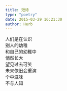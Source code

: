 ```yaml
---  
title: 短诗  
type: "poetry"  
date: 2015-03-29 16:21:30  
author: Herb  
---  
```

人们是在认识  
别人的幼稚  
和自己的幼稚中  
悄然长大  
望见过去可笑  
未来依旧会重演  
个中滋味  
不与人知